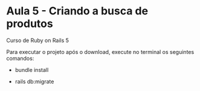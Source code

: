 # Aula 5 - Criando a busca de produtos

Curso de Ruby on Rails 5

Para executar o projeto após o download, execute no terminal os seguintes comandos:

* bundle install

* rails db:migrate